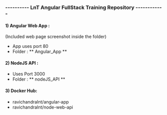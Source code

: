 ### ---------- LnT Angular FullStack Training Repository ------------

#### 1) Angular Web App : 
(Included web page screenshot inside the folder)
 - App uses port 80
 - Folder : ** Angular_App **

#### 2) NodeJS API :
 - Uses Port 3000 
 - Folder : ** nodeJS_API **

#### 3) Docker Hub:

- ravichandralnt/angular-app
- ravichandralnt/node-web-api
